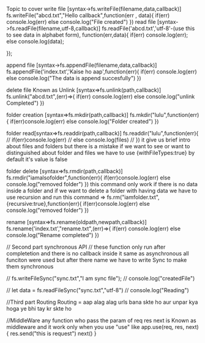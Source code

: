 Topic to cover
write file [syntax->fs.writeFile(filename,data,callback)]
fs.writeFile("abcd.txt","Hello callback",function(err , data){
    if(err) console.log(err)
        else console.log("File created")
})
read file [syntax->fs.readFile(filename,utf-8,callback)]
fs.readFile('abcd.txt','utf-8'-(use this to see data in alphabet form), function(err,data){
    if(err) console.log(err);
    else console.log(data);
    
});

append file [syntax->fs.appendFile(filename,data,callback)]
fs.appendFile('index.txt','Kaise ho aap',function(err){
    if(err) console.log(err)
    else console.log("The data is append succesfully")
})

delete file Known as Unlink  [syntax=>fs.unlink(path,callback)]
fs.unlink("abcd.txt",(err)=>{
    if(err) console.log(err)
    else console.log("unlink Completed")
})

folder creation [syntax=>fs.mkdir(path,callback)]
fs.mkdir("lulu",function(err){
    if(err)console.log(err)
        else console.log("Folder created")
})

folder read[syntax=>fs.readdir(path,callback)]
fs.readdir("lulu",function(err){
//     if(err)console.log(err)
//         else console.log(files)
// }) it give us brief intro about files and folders but there is a mistake if we want to see or want to distinguished about folder and files we have to use {withFileTypes:true} by default it's value is false


folder delete [syntax=>fs.rmdir(path,callback)]
fs.rmdir("iamalsofolder",function(err){
    if(err)console.log(err)
    else console.log("removed folder")
}) this command only work if there is no data inside a folder and if we want to delete a folder with having data we have to use recursion and run this command => fs.rm("iamfolder.txt",{recursive:true},function(err){
    if(err)console.log(err)
    else console.log("removed folder")
})
 
rename [syntax=>fs.rename(oldpath,newpath,callback)]
fs.rename('index.txt',"rename.txt",(err)=>{
    if(err) console.log(err)
    else console.log("Rename completed")
})
  



// Second part synchronous API 
// these function only run after completetion and there is no callback inside it same as asynchronous all funciton were used but after there name we have to write Sync to make them synchronous

// fs.writeFileSync("sync.txt","I am sync file");
// console.log("createdFile")

// let data = fs.readFileSync("sync.txt","utf-8")
// console.log("Reading")



//Third part Routing
Routing = aap alag alag urls bana skte ho aur unpar kya hoga ye bhi tay kr skte ho




//MiddleWare
any function who pass the param of req res next is Known as middleware and it work only when you use "use" 
like 
app.use(req, res, next){
    res.send("this is request")
    next()
}
